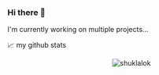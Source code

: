 ### Hi there 👋

<!--
**shuklalok/shuklalok** is a ✨ _special_ ✨ repository because its `README.md` (this file) appears on your GitHub profile.

Here are some ideas to get you started:

- 🔭 I’m currently working on ...
- 🌱 I’m currently learning ...
- 👯 I’m looking to collaborate on ...
- 🤔 I’m looking for help with ...
- 💬 Ask me about ...
- 📫 How to reach me: ...
- 😄 Pronouns: ...
- ⚡ Fun fact: ...
-->

I'm currently working on multiple projects...


📈 my github stats

<p align="center"> <img src="https://github-readme-stats.vercel.app/api?username=shuklalok&show_icons=true&theme=gotham" alt="shuklalok" />
